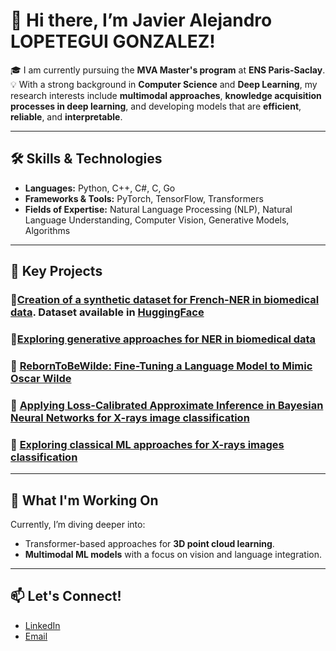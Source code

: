 # 👋 Hi there, I’m Javier Alejandro LOPETEGUI GONZALEZ!

🎓 I am currently pursuing the **MVA Master's program** at **ENS Paris-Saclay**.  
💡  With a strong background in **Computer Science** and **Deep Learning**, my research interests include **multimodal approaches**, **knowledge acquisition processes in deep learning**, and developing models that are **efficient**, **reliable**, and **interpretable**.  

---

## 🛠️ Skills & Technologies

- **Languages:** Python, C++, C#, C, Go  
- **Frameworks & Tools:** PyTorch, TensorFlow, Transformers  
- **Fields of Expertise:** Natural Language Processing (NLP), Natural Language Understanding, Computer Vision, Generative Models, Algorithms

---

## 🌟 Key Projects

### 🔗[Creation of a synthetic dataset for French-NER in biomedical data](https://github.com/jlopetegui98/Creation-of-a-synthetic-dataset-for-French-NER-in-clinical-trial-texts). Dataset available in [HuggingFace](https://huggingface.co/datasets/JavierLopetegui/chia-ner-french)

### 🔗[Exploring generative approaches for NER in biomedical data](https://github.com/jlopetegui98/NER-ClinicalTrials-Eligibility-Criteria)

### 🔗 [RebornToBeWilde: Fine-Tuning a Language Model to Mimic Oscar Wilde](https://github.com/jlopetegui98/RebornToBeWilde)

### 🔗 [Applying Loss-Calibrated Approximate Inference in Bayesian Neural Networks for X-rays image classification](https://github.com/jlopetegui98/BayesianML-project)

### 🔗 [Exploring classical ML approaches for X-rays images classification](https://github.com/jlopetegui98/Hands-on-ML-Project/blob/main/main.ipynb)

---

## 🔭 What I'm Working On
Currently, I’m diving deeper into:  
- Transformer-based approaches for **3D point cloud learning**.  
- **Multimodal ML models** with a focus on vision and language integration.  

---

## 📫 Let's Connect!
- [LinkedIn](https://www.linkedin.com/in/javier-alejandro-lopetegui-gonzalez-7215871b8/)  
- [Email](mailto:javier.lopetegui_gonzalez@ens-paris-saclay.fr)  
